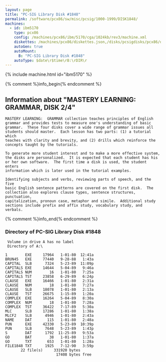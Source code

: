```yaml
---
layout: page
title: "PC-SIG Library Disk #1848"
permalink: /software/pcx86/sw/misc/pcsig/1000-1999/DISK1848/
machines:
  - id: ibm5170
    type: pcx86
    config: /machines/pcx86/ibm/5170/cga/1024kb/rev3/machine.xml
    diskettes: /machines/pcx86/diskettes.json,/disks/pcsigdisks/pcx86/diskettes.json
    autoGen: true
    autoMount:
      B: "PC-SIG Library Disk #1848"
    autoType: $date\r$time\rB:\rDIR\r
---
```


{% include machine.html id="ibm5170" %}

{% comment %}info_begin{% endcomment %}

## Information about "MASTERY LEARNING: GRAMMAR, DISK 2/4"

    MASTERY LEARNING:  GRAMMAR collection teaches principles of English
    grammar and provides tests to measure one's understanding of basic
    grammar.  These four disks cover a wide range of grammar issues all
    students should master.  Each lesson has two parts: (1) a tutorial which
    teaches with clarity and brevity, and (2) drills which reinforce the
    concepts taught by the tutorials.
    
    To generate more student interest and to make a more effective system,
    the disks are personalized.  It is expected that each student has his
    or her own software.  The first time a disk is used, the student enters
    information which is later used in the tutorial examples.
    
    Identifying subjects and verbs, reviewing parts of speech, and the five
    basic English sentence patterns are covered on the first disk.  The
    collection also explores clause types, sentence structures, punctuation,
    capitalization, pronoun case, metaphor and simile.  Additional study
    sections include prefix and affix study, vocabulary study, and verbals.
{% comment %}info_end{% endcomment %}


### Directory of PC-SIG Library Disk #1848

     Volume in drive A has no label
     Directory of A:\

    1        EXE     17964   1-01-80  12:41a
    BRUN45   EXE     77440   9-28-88   1:43a
    CAPITAL  SLB      7324   5-23-89  11:09p
    CAPITALS EXE     14644   5-04-89   9:46a
    CAPITALS NUM        16   1-01-80   7:25a
    CAPITALS TST     23858   6-29-89   6:24p
    CLAUSE   EXE     16466   1-01-80   2:31a
    CLAUSE   NUM        18   1-01-80   7:27a
    CLAUSE   SLB     18078   1-01-80   2:13a
    CLAUSE   TST     26675   1-15-89   1:20a
    COMPLEX  EXE     16264   5-04-89   8:30a
    COMPLEX  NUM        18   1-01-80   7:28a
    COMPLEX  TST     36422   7-17-89   5:30a
    MLC      SLB     17286   1-01-80   1:38a
    MLCF2    SLB      4946   1-01-80   2:43a
    NAME     DAT       115   1-01-80   2:48a
    PUN      EXE     42330   5-23-89  10:39p
    PUN      SLB      7648   5-23-89   1:43p
    S        DAT      1792  11-25-89   9:53a
    GO       BAT        38   1-01-80   1:37a
    GO       TXT       653   1-01-80   1:28a
    FILE1848 TXT      1925   7-12-90   3:59p
           22 file(s)     331920 bytes
                           17408 bytes free
